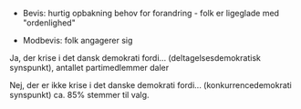 -   Bevis: hurtig opbakning behov for forandring - folk er ligeglade med
    "ordenlighed"

-   Modbevis: folk angagerer sig

Ja, der krise i det dansk demokrati fordi... (deltagelsesdemokratisk
synspunkt), antallet partimedlemmer daler

Nej, der er ikke krise i det danske demokrati fordi...
(konkurrencedemokrati synspunkt) ca. 85% stemmer til valg.
